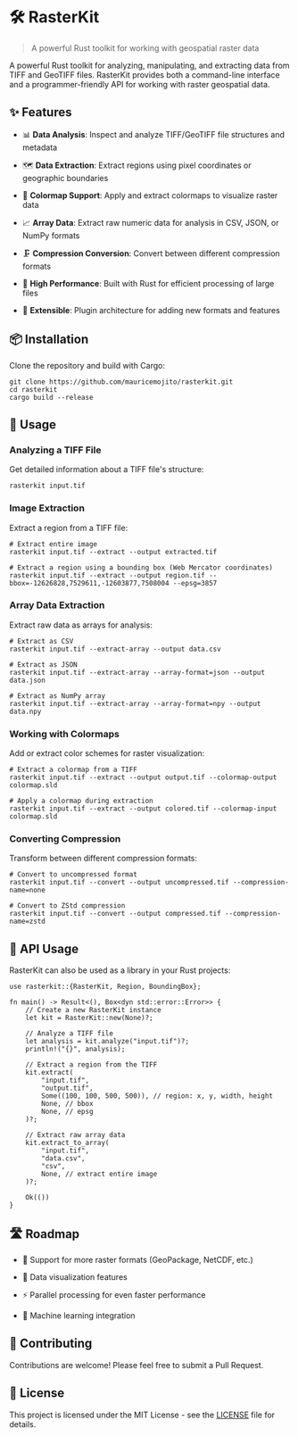 # 🛠️ RasterKit

> A powerful Rust toolkit for working with geospatial raster data

A powerful Rust toolkit for analyzing, manipulating, and extracting data from TIFF and GeoTIFF files. RasterKit provides both a command-line interface and a programmer-friendly API for working with raster geospatial data.

## ✨ Features

-   📊 **Data Analysis**: Inspect and analyze TIFF/GeoTIFF file structures and metadata

-   🗺️ **Data Extraction**: Extract regions using pixel coordinates or geographic boundaries

-   🎨 **Colormap Support**: Apply and extract colormaps to visualize raster data

-   📈 **Array Data**: Extract raw numeric data for analysis in CSV, JSON, or NumPy formats

-   🗜️ **Compression Conversion**: Convert between different compression formats

-   🚀 **High Performance**: Built with Rust for efficient processing of large files

-   🧩 **Extensible**: Plugin architecture for adding new formats and features


## 📦 Installation

Clone the repository and build with Cargo:

```
git clone https://github.com/mauricemojito/rasterkit.git
cd rasterkit
cargo build --release
```

## 🚀 Usage

### Analyzing a TIFF File

Get detailed information about a TIFF file's structure:

```
rasterkit input.tif
```

### Image Extraction

Extract a region from a TIFF file:

```
# Extract entire image
rasterkit input.tif --extract --output extracted.tif

# Extract a region using a bounding box (Web Mercator coordinates)
rasterkit input.tif --extract --output region.tif --bbox=-12626828,7529611,-12603877,7508004 --epsg=3857
```

### Array Data Extraction

Extract raw data as arrays for analysis:

```
# Extract as CSV
rasterkit input.tif --extract-array --output data.csv

# Extract as JSON
rasterkit input.tif --extract-array --array-format=json --output data.json

# Extract as NumPy array
rasterkit input.tif --extract-array --array-format=npy --output data.npy
```

### Working with Colormaps

Add or extract color schemes for raster visualization:

```
# Extract a colormap from a TIFF
rasterkit input.tif --extract --output output.tif --colormap-output colormap.sld

# Apply a colormap during extraction
rasterkit input.tif --extract --output colored.tif --colormap-input colormap.sld
```

### Converting Compression

Transform between different compression formats:

```
# Convert to uncompressed format
rasterkit input.tif --convert --output uncompressed.tif --compression-name=none

# Convert to ZStd compression
rasterkit input.tif --convert --output compressed.tif --compression-name=zstd
```

## 🧠 API Usage

RasterKit can also be used as a library in your Rust projects:

```
use rasterkit::{RasterKit, Region, BoundingBox};

fn main() -> Result<(), Box<dyn std::error::Error>> {
    // Create a new RasterKit instance
    let kit = RasterKit::new(None)?;

    // Analyze a TIFF file
    let analysis = kit.analyze("input.tif")?;
    println!("{}", analysis);

    // Extract a region from the TIFF
    kit.extract(
        "input.tif",
        "output.tif",
        Some((100, 100, 500, 500)), // region: x, y, width, height
        None, // bbox
        None, // epsg
    )?;

    // Extract raw array data
    kit.extract_to_array(
        "input.tif",
        "data.csv",
        "csv",
        None, // extract entire image
    )?;

    Ok(())
}
```

## 🛣️ Roadmap

-   🌈 Support for more raster formats (GeoPackage, NetCDF, etc.)

-   🔮 Data visualization features

-   ⚡ Parallel processing for even faster performance

-   🧪 Machine learning integration


## 🤝 Contributing

Contributions are welcome! Please feel free to submit a Pull Request.

## 📝 License

This project is licensed under the MIT License - see the [LICENSE](https://opensource.org/licenses/MIT) file for details.